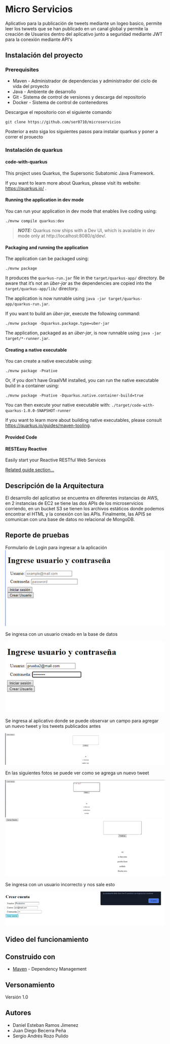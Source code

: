 # Micro Servicios
Aplicativo para la publicación de tweets mediante un logeo basico, permite leer los twwets que se han publicado en un canal global y permite la creación de Usuarios dentro del aplicativo junto a seguridad mediante JWT para la conexión mediante API's



## Instalación del proyecto

### Prerequisites

- Maven - Administrador de dependencias y administrador del ciclo de vida del proyecto
- Java - Ambiente de desarrollo
- Git - Sistema de control de versiones y descarga del repositorio
- Docker - Sistema de control de contenedores

Descargue el repositorio con el siguiente comando

```
git clone https://github.com/ser0710/microservicios
```

Posterior a esto siga los siguientes pasos para instalar quarkus y poner a correr el prouecto


### Instalación de quarkus

#### code-with-quarkus

This project uses Quarkus, the Supersonic Subatomic Java Framework.

If you want to learn more about Quarkus, please visit its website: https://quarkus.io/ .

#### Running the application in dev mode

You can run your application in dev mode that enables live coding using:
```shell script
./mvnw compile quarkus:dev
```

> **_NOTE:_**  Quarkus now ships with a Dev UI, which is available in dev mode only at http://localhost:8080/q/dev/.

#### Packaging and running the application

The application can be packaged using:
```shell script
./mvnw package
```
It produces the `quarkus-run.jar` file in the `target/quarkus-app/` directory.
Be aware that it’s not an _über-jar_ as the dependencies are copied into the `target/quarkus-app/lib/` directory.

The application is now runnable using `java -jar target/quarkus-app/quarkus-run.jar`.

If you want to build an _über-jar_, execute the following command:
```shell script
./mvnw package -Dquarkus.package.type=uber-jar
```

The application, packaged as an _über-jar_, is now runnable using `java -jar target/*-runner.jar`.

#### Creating a native executable

You can create a native executable using: 
```shell script
./mvnw package -Pnative
```

Or, if you don't have GraalVM installed, you can run the native executable build in a container using: 
```shell script
./mvnw package -Pnative -Dquarkus.native.container-build=true
```

You can then execute your native executable with: `./target/code-with-quarkus-1.0.0-SNAPSHOT-runner`

If you want to learn more about building native executables, please consult https://quarkus.io/guides/maven-tooling.

#### Provided Code

#### RESTEasy Reactive

Easily start your Reactive RESTful Web Services

[Related guide section...](https://quarkus.io/guides/getting-started-reactive#reactive-jax-rs-resources)

## Descripción de la Arquitectura

El desarrollo del aplicativo se encuentra en diferentes instancias de AWS, 
en 2 instancias de EC2 se tiene las dos APIs de los microservicios corriendo,
en un bucket S3 se tienen los archivos estáticos donde podemos encontrar el HTML
y la conexión con las APIs. Finalmente, las APIS se comunican con una base de datos
no relacional de MongoDB.

## Reporte de pruebas
Formulario de Login para ingresar a la aplicación
![img.png](imgs/img.png)

Se ingresa con un usuario creado en la base de datos

![img_1.png](imgs/img_1.png)

Se ingresa al aplicativo donde se puede observar un campo para agregar un nuevo tweet y los tweets publicados antes

![img_2.png](imgs/img_2.png)

En las siguientes fotos se puede ver como se agrega un nuevo tweet

![img_3.png](imgs/img_3.png)
![img_4.png](imgs/img_4.png)

Se ingresa con un usuario incorrecto y nos sale esto

![img_5.png](imgs/img_5.png)


## Video del funcionamiento

## Construido con

* [Maven](https://maven.apache.org/) - Dependency Management

## Versonamiento

Versión 1.0

## Autores

- Daniel Esteban Ramos Jimenez
- Juan Diego Becerra Peña
- Sergio Andrés Rozo Pulido